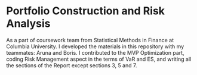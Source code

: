 # Portfolio Construction and Risk Analysis 

As a part of coursework team from Statistical Methods in Finance at Columbia University. I developed the materials in this repository with my teammates: Aruna and Boris. I contributed to the MVP Optimization part, coding Risk Management aspect in the terms of VaR and ES, and writing all the sections of the Report except sections 3, 5 and 7.

